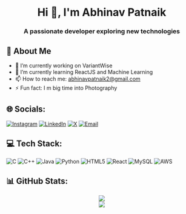 <h1 align="center">Hi 👋, I'm Abhinav Patnaik</h1>
<h3 align="center">A passionate developer exploring new technologies</h3>

## 🚀 About Me
- 🔭 I’m currently working on VariantWise
- 🌱 I’m currently learning ReactJS and Machine Learning
- 📫 How to reach me: abhinavpatnaik2@gmail.com
- ⚡ Fun fact: I m big time into Photography

## 🌐 Socials:
[![Instagram](https://img.shields.io/badge/Instagram-%23E4405F.svg?logo=Instagram&logoColor=white)](https://instagram.com/abhinav_patnaik) 
[![LinkedIn](https://img.shields.io/badge/LinkedIn-%230077B5.svg?logo=linkedin&logoColor=white)](https://linkedin.com/in/AbhinavPatnaik) 
[![X](https://img.shields.io/badge/X-black.svg?logo=X&logoColor=white)](https://x.com/AbhinavPatnaik2) 
[![Email](https://img.shields.io/badge/Email-D14836?logo=gmail&logoColor=white)](mailto:abhinavpatnaik2@gmail.com)

## 💻 Tech Stack:

![C](https://img.shields.io/badge/C-%2300599C.svg?style=for-the-badge&logo=c&logoColor=white) 
![C++](https://img.shields.io/badge/C++-%2300599C.svg?style=for-the-badge&logo=c%2B%2B&logoColor=white) 
![Java](https://img.shields.io/badge/Java-%23ED8B00.svg?style=for-the-badge&logo=openjdk&logoColor=white) 
![Python](https://img.shields.io/badge/Python-3670A0?style=for-the-badge&logo=python&logoColor=ffdd54) 
![HTML5](https://img.shields.io/badge/HTML5-%23E34F26.svg?style=for-the-badge&logo=html5&logoColor=white) 
![React](https://img.shields.io/badge/React-%2320232a.svg?style=for-the-badge&logo=react&logoColor=%2361DAFB) 
![MySQL](https://img.shields.io/badge/MySQL-4479A1.svg?style=for-the-badge&logo=mysql&logoColor=white) 
![AWS](https://img.shields.io/badge/Amazon%20AWS-%23FF9900.svg?style=for-the-badge&logo=amazon-aws&logoColor=white)  


## 📊 GitHub Stats:

<p align="center">
  <img src="https://github-readme-stats.vercel.app/api?username=AbhiPat2&theme=dark&hide_border=true&include_all_commits=false&count_private=false" /><br/>
  <img src="https://github-readme-streak-stats.herokuapp.com/?user=AbhiPat2&theme=dark&hide_border=true" />
</p>

